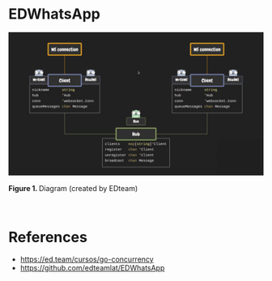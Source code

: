 # EDWhatsApp

![Camouflaged_owl](https://github.com/rcgc/EDWhatsApp/blob/master/docs/screenshot.png)
<p><b>Figure 1. </b>Diagram (created by EDteam)</p><br>

# References
* https://ed.team/cursos/go-concurrency
* https://github.com/edteamlat/EDWhatsApp
